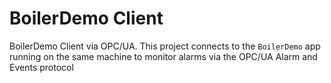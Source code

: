# BoilerDemo Client

BoilerDemo Client via OPC/UA. This project connects to the `BoilerDemo` app running on the same machine to monitor alarms via the OPC/UA Alarm and Events protocol
